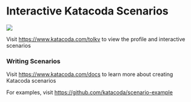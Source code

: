 # Interactive Katacoda Scenarios

[![](http://shields.katacoda.com/katacoda/tolkv/count.svg)](https://www.katacoda.com/tolkv "Get your profile on Katacoda.com")

Visit https://www.katacoda.com/tolkv to view the profile and interactive scenarios

### Writing Scenarios
Visit https://www.katacoda.com/docs to learn more about creating Katacoda scenarios

For examples, visit https://github.com/katacoda/scenario-example
